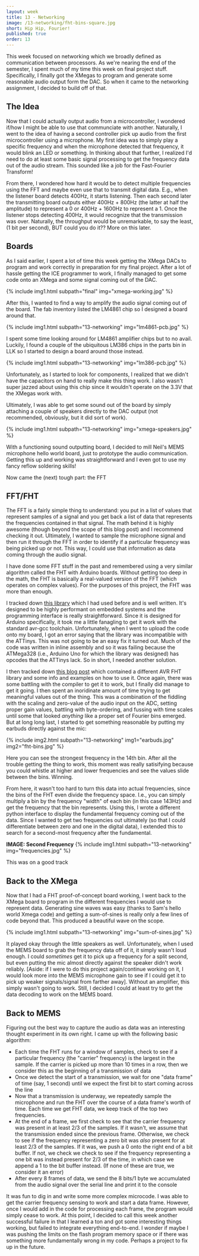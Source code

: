```yaml
---
layout: week
title: 13 - Networking
image: /13-networking/fht-bins-square.jpg
short: Hip Hip, Fourier!
published: true
order: 13
---
```


This week focused on networking which we broadly defined as communication between processors. As we're nearing the end of the semester, I spent much of my time this week on final project stuff. Specifically, I finally got the XMegas to program and generate some reasonable audio output form the DAC. So when it came to the networking assignment, I decided to build off of that.

## The Idea

Now that I could actually output audio from a microcontroller, I wondered if/how I might be able to use that communciate with another. Naturally, I went to the idea of having a second controller pick up audio from the first microcontroller using a microphone. My first idea was to simply play a specific frequency and when the microphone detected that frequency, it would blink an LED or something. In thinking about that further, I realized I'd need to do at least some basic signal processing to get the frequency data out of the audio stream. This sounded like a job for the Fast-Fourier Transform!

From there, I wondered how hard it would be to detect multiple frequencies using the FFT and maybe even use that to transmit digital data. E.g., when the listener board detects 400Hz, it starts listening. Then each second later the transmitting board outputs either 400Hz + 800Hz (the latter at half the amplitude) to represent a 0 or 400Hz + 1600Hz to represent a 1. Once the listener stops detecting 400Hz, it would recognize that the transmission was over. Naturally, the throughput would be unremarkable, to say the least, (1 bit per second), BUT could you do it?? More on this later.

## Boards

As I said earlier, I spent a lot of time this week getting the XMega DACs to program and work correctly in preparation for my final project. After a lot of hassle getting the ICE programmer to work, I finally managed to get some code onto an XMega and some signal coming out of the DAC.

{% include img1.html subpath="final" img="xmega-working.jpg" %}

After this, I wanted to find a way to amplify the audio signal coming out of the board. The fab inventory listed the LM4861 chip so I designed a board around that.

{% include img1.html subpath="13-networking" img="lm4861-pcb.jpg" %}

I spent some time looking around for LM4861 amplifier chips but to no avail. Luckily, I found a couple of the ubiquitous LM386 chips in the parts bin in LLK so I started to design a board around those instead.

{% include img1.html subpath="13-networking" img="lm386-pcb.jpg" %}

Unfortunately, as I started to look for components, I realized that we didn't have the capacitors on hand to really make this thing work. I also wasn't super jazzed about using this chip since it wouldn't operate on the 3.3V that the XMegas work with.

Ultimately, I was able to get some sound out of the board by simply attaching a couple of speakers directly to the DAC output (not recommended, obviously, but it did sort of work).

{% include img1.html subpath="13-networking" img="xmega-speakers.jpg" %}

With a functioning sound outputting board, I decided to mill Neil's MEMS microphone hello world board, just to prototype the audio communication. Getting this up and working was straightforward and I even got to use my fancy reflow soldering skills!

Now came the (next) tough part: the FFT

## FFT/FHT

The FFT is a fairly simple thing to understand: you put in a list of values that represent samples of a signal and you get back a list of data that represents the frequencies contained in that signal. The math behind it is highly awesome (though beyond the scope of this blog post) and I recommend checking it out. Ultimately, I wanted to sample the microphone signal and then run it through the FFT in order to identify if a particular frequency was being picked up or not. This way, I could use that information as data coming through the audio signal.

I have done some FFT stuff in the past and remembered using a very similar algorithm called the FHT with Arduino boards. Without getting too deep in the math, the FHT is basically a real-valued version of the FFT (which operates on complex values). For the purposes of this project, the FHT was more than enough.

I tracked down [this library](http://wiki.openmusiclabs.com/wiki/ArduinoFHT) which I had used before and is well written. It's designed to be highly performant on embedded systems and the programming interface is really straightforward. Since it is designed for Arduino specifically, it took me a little fanagling to get it work with the standard avr-gcc toolchain. Unfortunately, when I went to upload the code onto my board, I got an error saying that the library was incompatible with the ATTinys. This was not going to be an easy fix it turned out. Much of the code was written in inline assembly and so it was failing because the ATMega328 (i.e., Arduino Uno for which the library was designed) has opcodes that the ATTinys lack. So in short, I needed another solution.

I then tracked down [this blog post](http://www.waitingforfriday.com/?p=53) which contained a different AVR FHT library and some info and examples on how to use it. Once again, there was some battling with the compiler to get it to work, but I finally did manage to get it going. I then spent an inoridinate amount of time trying to get meaningful values out of the thing. This was a combination of the fiddling with the scaling and zero-value of the audio input on the ADC, setting proper gain values, battling with byte-ordering, and fussing with time scales until some that looked *anything* like a proper set of Fourier bins emerged. But at long long last, I started to get something reasonable by putting my earbuds directly against the mic:

{% include img2.html subpath="13-networking" img1="earbuds.jpg" img2="fht-bins.jpg" %}

Here you can see the strongest frequency in the 14th bin. After all the trouble getting the thing to work, this moment was really satisifying because you could whistle at higher and lower frequencies and see the values slide between the bins. Winning.

From here, it wasn't too hard to turn this data into actual frequencies, since the bins of the FHT even divide the frequency space. I.e., you can simply multiply a bin by the frequency "width" of each bin (in this case 143Hz) and get the frequency that the bin represents. Using this, I wrote a different python interface to display the fundamental frequency coming out of the data. Since I wanted to get two frequencies out ultimately (so that I could differentiate between zero and one in the digital data), I extended this to search for a second-most frequency after the fundamental.

**IMAGE: Second Frequency**
{% include img1.html subpath="13-networking" img="frequencies.jpg" %}

This was on a good track

## Back to the XMega

Now that I had a FHT proof-of-concept board working, I went back to the XMega board to program in the different frequencies I would use to represent data. Generating sine waves was easy (thanks to Sam's hello world Xmega code) and getting a sum-of-sines is really only a few lines of code beyond that. This produced a beautiful wave on the scope.

{% include img1.html subpath="13-networking" img="sum-of-sines.jpg" %}

It played okay through the little speakers as well. Unfortunately, when I used the MEMS board to grab the frequency data off of it, it simply wasn't loud enough. I could *sometimes* get it to pick up a frequency for a split second, but even putting the mic almost directly against the speaker didn't work reliably. [Aside: if I were to do this project again/continue working on it, I would look more into the MEMS microphone gain to see if I could get it to pick up weaker signals/signal from farther away]. Without an amplifier, this simply wasn't going to work. Still, I decided I could at least try to get the data decoding to work on the MEMS board.

## Back to MEMS

Figuring out the best way to capture the audio as data was an interesting thought experiment in its own right. I came up with the following basic algorithm:

- Each time the FHT runs for a window of samples, check to see if a particular frequency (the "carrier" frequency) is the largest in the sample. If the carrier is picked up more than 10 times in a row, then we consider this as the beginning of a transmission of data
- Once we detect the start of a transmission, we wait for one "data frame" of time (say, 1 second) until we expect the first bit to start coming across the line
- Now that a transmission is underway, we repeatedly sample the microphone and run the FHT over the course of a data frame's worth of time. Each time we get FHT data, we keep track of the top two frequencies.
- At the end of a frame, we first check to see that the carrier frequency was present in at least 2/3 of the samples. If it wasn't, we assume that the transmission ended since the previous frame. Otherwise, we check to see if the frequency representing a zero bit was *also* present for at least 2/3 of the samples. If it was, we push a 0 onto the right end of a bit buffer. If not, we check we check to see if the frequency representing a one bit was instead present for 2/3 of the time, in which case we append a 1 to the bit buffer instead. (If none of these are true, we consider it an error)
- After every 8 frames of data, we send the 8 bits/1 byte we accumulated from the audio signal over the serial line and print it to the console

It was fun to dig in and write some more complex microcode. I was able to get the carrier frequency sensing to work and start a data frame. However, once I would add in the code for processing each frame, the program would simply cease to work. At this point, I decided to call this week another successful failure in that I learned a ton and got some interesting things working, but failed to integrate everything end-to-end. I wonder if maybe I was pushing the limits on the flash program memory space or if there was something more fundamentally wrong in my code. Perhaps a project to fix up in the future.
